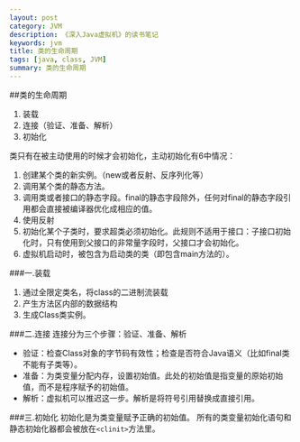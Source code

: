 ```yaml
---
layout: post
category: JVM
description: 《深入Java虚拟机》的读书笔记
keywords: jvm
title: 类的生命周期
tags: [java, class, JVM]
summary: 类的生命周期
---
```


##类的生命周期

1.	装载
2.	连接（验证、准备、解析）
3.	初始化

类只有在被主动使用的时候才会初始化，主动初始化有6中情况：

1.	创建某个类的新实例。（new或者反射、反序列化等）
2.	调用某个类的静态方法。
3.	调用类或者接口的静态字段。final的静态字段除外，任何对final的静态字段引用都会直接被编译器优化成相应的值。
4.	使用反射
5.	初始化某个子类时，要求超类必须初始化。此规则不适用于接口：子接口初始化时，只有使用到父接口的非常量字段时，父接口才会初始化。	
6.	虚拟机启动时，被包含为启动类的类（即包含main方法的）。

###一.装载
1.	通过全限定类名，将class的二进制流装载
2.	产生方法区内部的数据结构
3.	生成Class类实例。

###二.连接
连接分为三个步骤：验证、准备、解析

* 验证：检查Class对象的字节码有效性；检查是否符合Java语义（比如final类不能有子类等）。
* 准备：为类变量分配内存，设置初始值。此处的初始值是指变量的原始初始值，而不是程序赋予的初始值。
* 解析：虚拟机可以推迟这一步。解析是将符号引用替换成直接引用。

###三.初始化
初始化是为类变量赋予正确的初始值。
所有的类变量初始化语句和静态初始化器都会被放在`<clinit>`方法里。


